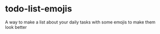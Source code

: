 # todo-list-emojis
A way to make a list about your daily tasks with some emojis to make them look better
